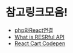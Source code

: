# 참고링크모음!

- [php와React연결](https://hashcode.co.kr/questions/6076/php-%EC%9B%B9-%EC%95%A0%ED%94%8C%EB%A6%AC%EC%BC%80%EC%9D%B4%EC%85%98%EC%9D%84-reactjs-%EB%B2%84%EC%A0%84%EC%9C%BC%EB%A1%9C-%EB%A7%8C%EB%93%A4%EB%A0%A4%EA%B3%A0-%ED%95%A9%EB%8B%88%EB%8B%A4-%EA%B7%B8%EB%9F%B0%EB%8D%B0-%EB%A7%88%EB%95%85%ED%95%9C-%EB%B0%A9%EB%B2%95%EC%9D%84-%EC%B0%BE%EC%A7%80-%EB%AA%BB%ED%95%B4-%ED%97%A4%EB%A7%A4%EA%B3%A0-%EC%9E%88%EC%8A%B5%EB%8B%88%EB%8B%A4)
- [What is RESRful API](http://www.chidoo.me/index.php/2016/06/03/what-is-restful/)
- [React Cart Codepen](https://codepen.io/paulkim/pen/oZLavq)
